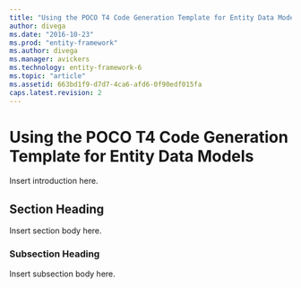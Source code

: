 ```yaml
---
title: "Using the POCO T4 Code Generation Template for Entity Data Models | Microsoft Docs"
author: divega
ms.date: "2016-10-23"
ms.prod: "entity-framework"
ms.author: divega
ms.manager: avickers
ms.technology: entity-framework-6
ms.topic: "article"
ms.assetid: 663bd1f9-d7d7-4ca6-afd6-0f90edf015fa
caps.latest.revision: 2
---
```

# Using the POCO T4 Code Generation Template for Entity Data Models
Insert introduction here.  
  
## Section Heading  
 Insert section body here.  
  
### Subsection Heading  
 Insert subsection body here.
